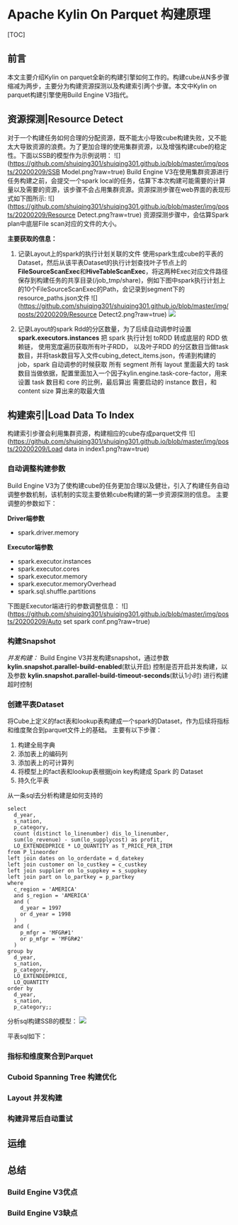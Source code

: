 # Apache Kylin On Parquet 构建原理
[TOC] 
## 前言
本文主要介绍Kylin on parquet全新的构建引擎如何工作的。构建cube从N多步骤缩减为两步，主要分为构建资源探测以及构建索引两个步骤。本文中Kylin on parquet构建引擎使用Build Engine V3指代。

## 资源探测|Resource Detect
对于一个构建任务如何合理的分配资源，既不能太小导致cube构建失败，又不能太大导致资源的浪费。为了更加合理的使用集群资源，以及增强构建cube的稳定性。下面以SSB的模型作为示例说明：
![](https://github.com/shuiqing301/shuiqing301.github.io/blob/master/img/posts/20200209/SSB Model.png?raw=true)
Build Engine V3在使用集群资源进行任务构建之前，会提交一个spark local的任务，估算下本次构建可能需要的计算量以及需要的资源，该步骤不会占用集群资源。资源探测步骤在web界面的表现形式如下图所示:
![](https://github.com/shuiqing301/shuiqing301.github.io/blob/master/img/posts/20200209/Resource Detect.png?raw=true)
资源探测步骤中，会估算Spark plan中底层File scan对应的文件的大小。

**主要获取的信息：**
1. 记录Layout上的spark的执行计划关联的文件
   使用spark生成cube的平表的Dataset，然后从该平表Dataset的执行计划查找叶子节点上的**FileSourceScanExec**和**HiveTableScanExec**，将这两种Exec对应文件路径保存到构建任务的共享目录(/job_tmp/share)，例如下图中spark执行计划上的10个FileSourceScanExec的Path，会记录到segment下的resource_paths.json文件
![](https://github.com/shuiqing301/shuiqing301.github.io/blob/master/img/posts/20200209/Resource Detect2.png?raw=true)
![](https://github.com/shuiqing301/shuiqing301.github.io/blob/master/img/posts/20200209/SSB_leafs.png?raw=true)

2. 记录Layout的spark Rdd的分区数量，为了后续自动调参时设置**spark.executors.instances**
   把 spark 执行计划 toRDD 转成底层的 RDD 依赖链， 使用宽度遍历获取所有叶子RDD， 以及叶子RDD 的分区数目当做task 数目，并将task数目写入文件cubing_detect_items.json，传递到构建的job，spark 自动调参的时候获取 所有 segment 所有 layout 里面最大的 task 数目当做依据，配置里面加入一个因子kylin.engine.task-core-factor，用来设置 task 数目和 core 的比例，最后算出 需要启动的 instance 数目，和 content size 算出来的取最大值

## 构建索引|Load Data To Index
构建索引步骤会利用集群资源，构建相应的cube存成parquet文件
![](https://github.com/shuiqing301/shuiqing301.github.io/blob/master/img/posts/20200209/Load data in index1.png?raw=true)

### 自动调整构建参数
Build Engine V3为了使构建cube的任务更加合理以及健壮，引入了构建任务自动调整参数机制，该机制的实现主要依赖cube构建的第一步资源探测的信息。
主要调整的参数如下：

**Driver端参数**
* spark.driver.memory

**Executor端参数**
* spark.executor.instances
* spark.executor.cores
* spark.executor.memory
* spark.executor.memoryOverhead
* spark.sql.shuffle.partitions

下图是Executor端进行的参数调整信息：
![](https://github.com/shuiqing301/shuiqing301.github.io/blob/master/img/posts/20200209/Auto set spark conf.png?raw=true)

### 构建Snapshot
*并发构建：*
    Build Engine V3并发构建snapshot，通过参数 **kylin.snapshot.parallel-build-enabled**(默认开启) 控制是否开启并发构建，以及参数 **kylin.snapshot.parallel-build-timeout-seconds**(默认1小时) 进行构建超时控制

### 创建平表Dataset
将Cube上定义的fact表和lookup表构建成一个spark的Dataset，作为后续将指标和维度聚合到parquet文件上的基础。
主要有以下步骤：

1. 构建全局字典
2. 添加表上的编码列
3. 添加表上的可计算列
4. 将模型上的fact表和lookup表根据join key构建成 Spark 的 Dataset
5. 持久化平表

从一条sql去分析构建是如何支持的
```
select
  d_year,
  s_nation,
  p_category,
  count (distinct lo_linenumber) dis_lo_linenumber,
  sum(lo_revenue) - sum(lo_supplycost) as profit,
  LO_EXTENDEDPRICE * LO_QUANTITY as T_PRICE_PER_ITEM
from P_lineorder
left join dates on lo_orderdate = d_datekey
left join customer on lo_custkey = c_custkey
left join supplier on lo_suppkey = s_suppkey
left join part on lo_partkey = p_partkey
where
  c_region = 'AMERICA'
  and s_region = 'AMERICA'
  and (
    d_year = 1997
    or d_year = 1998
  )
  and (
    p_mfgr = 'MFGR#1'
    or p_mfgr = 'MFGR#2'
  )
group by
  d_year,
  s_nation,
  p_category,
  LO_EXTENDEDPRICE,
  LO_QUANTITY
order by
  d_year,
  s_nation,
  p_category;;
```

分析sql构建SSB的模型：
![](https://github.com/shuiqing301/shuiqing301.github.io/blob/master/img/posts/20200209/SSB_MODEL.png?raw=true)

平表sql如下：


### 指标和维度聚合到Parquet

### Cuboid Spanning Tree 构建优化

### Layout 并发构建

### 构建异常后自动重试

## 运维

## 总结
### Build Engine V3优点
### Build Engine V3缺点